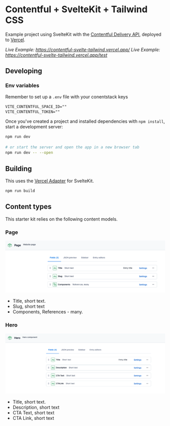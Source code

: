 # Contentful + SvelteKit + Tailwind CSS

Example project using SvelteKit with the [Contentful Delivery API](https://www.contentful.com/developers/docs/references/content-delivery-api/), deployed to [Vercel](https://vercel.com).

_Live Example: https://contentful-svelte-tailwind.vercel.app/_
_Live Example: https://contentful-svelte-tailwind.vercel.app/test_

## Developing

### Env variables

Remember to set up a `.env` file with your conentstack keys

```env
VITE_CONTENTFUL_SPACE_ID=""
VITE_CONTENTFUL_TOKEN=""
```

Once you've created a project and installed dependencies with `npm install`, start a development server:

```bash
npm run dev

# or start the server and open the app in a new browser tab
npm run dev -- --open
```

## Building

This uses the [Vercel Adapter](https://github.com/sveltejs/kit/tree/master/packages/adapter-vercel) for SvelteKit.

```bash
npm run build
```

## Content types
This starter kit relies on the following content models.

### Page
![Page content model](./static/page.png)
* Title, short text.
* Slug, short text
* Components, References - many.

### Hero
![Hero content model](./static/hero.png)
* Title, short text.
* Description, short text
* CTA Text, short text
* CTA Link, short text